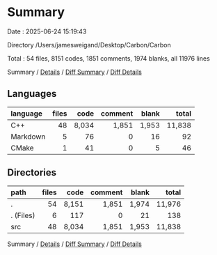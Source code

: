# Summary

Date : 2025-06-24 15:19:43

Directory /Users/jamesweigand/Desktop/Carbon/Carbon

Total : 54 files,  8151 codes, 1851 comments, 1974 blanks, all 11976 lines

Summary / [Details](details.md) / [Diff Summary](diff.md) / [Diff Details](diff-details.md)

## Languages
| language | files | code | comment | blank | total |
| :--- | ---: | ---: | ---: | ---: | ---: |
| C++ | 48 | 8,034 | 1,851 | 1,953 | 11,838 |
| Markdown | 5 | 76 | 0 | 16 | 92 |
| CMake | 1 | 41 | 0 | 5 | 46 |

## Directories
| path | files | code | comment | blank | total |
| :--- | ---: | ---: | ---: | ---: | ---: |
| . | 54 | 8,151 | 1,851 | 1,974 | 11,976 |
| . (Files) | 6 | 117 | 0 | 21 | 138 |
| src | 48 | 8,034 | 1,851 | 1,953 | 11,838 |

Summary / [Details](details.md) / [Diff Summary](diff.md) / [Diff Details](diff-details.md)